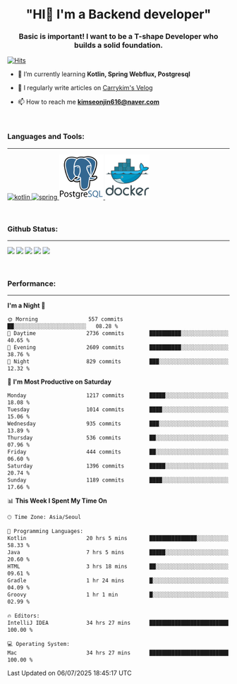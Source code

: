 <h1 align="center">"HI👋 I'm a Backend developer" </h1>
<h3 align="center">Basic is important! I want to be a T-shape Developer who builds a solid foundation.</h3>

[![Hits](https://hits.seeyoufarm.com/api/count/incr/badge.svg?url=https%3A%2F%2Fgithub.com%2Fgimseonjin&count_bg=%2318BFE5&title_bg=%23555555&icon=ko-fi.svg&icon_color=%23E7E7E7&title=hits&edge_flat=false)](https://hits.seeyoufarm.com)

- 🌱 I’m currently learning **Kotlin, Spring Webflux, Postgresql**

- 📝 I regularly write articles on [Carrykim's Velog](https://velog.io/@carrykim)

- 📫 How to reach me **kimseonjin616@naver.com**

<br/>

<h3 align="left">Languages and Tools:</h3>

***

<p align="left"> 
 <a href="https://kotlinlang.org" target="_blank" rel="noreferrer"> <img src="https://www.vectorlogo.zone/logos/kotlinlang/kotlinlang-icon.svg" alt="kotlin" width="20%" height="20%"/> </a>
<a href="https://spring.io/" target="_blank" rel="noreferrer"> <img src="https://www.vectorlogo.zone/logos/springio/springio-icon.svg" alt="spring" width="20%" height="20%"/> </a>
<a href="https://www.postgresql.org" target="_blank" rel="noreferrer"> <img src="https://raw.githubusercontent.com/devicons/devicon/master/icons/postgresql/postgresql-original-wordmark.svg" alt="postgresql" width="20%" height="20%"/> </a>
 <a href="https://www.docker.com/" target="_blank" rel="noreferrer"> <img src="https://raw.githubusercontent.com/devicons/devicon/master/icons/docker/docker-original-wordmark.svg" alt="docker" width="20%" height="20%"/> </a>
 </p>
</p>

<br/>

<h3 align="left">Github Status:</h3>

***

![](http://github-profile-summary-cards.vercel.app/api/cards/profile-details?username=gimseonjin&theme=nord_bright)
![](http://github-profile-summary-cards.vercel.app/api/cards/repos-per-language?username=gimseonjin&theme=nord_bright)
![](http://github-profile-summary-cards.vercel.app/api/cards/most-commit-language?username=gimseonjin&theme=nord_bright)
![](http://github-profile-summary-cards.vercel.app/api/cards/stats?username=gimseonjin&theme=nord_bright)
![](http://github-profile-summary-cards.vercel.app/api/cards/productive-time?username=gimseonjin&theme=nord_bright&utcOffset=8)


<br/>

<h3 align="left">Performance:</h3>

***

<!--START_SECTION:waka-->
**I'm a Night 🦉** 

```text
🌞 Morning                557 commits         ██░░░░░░░░░░░░░░░░░░░░░░░   08.28 % 
🌆 Daytime                2736 commits        ██████████░░░░░░░░░░░░░░░   40.65 % 
🌃 Evening                2609 commits        ██████████░░░░░░░░░░░░░░░   38.76 % 
🌙 Night                  829 commits         ███░░░░░░░░░░░░░░░░░░░░░░   12.32 % 
```
📅 **I'm Most Productive on Saturday** 

```text
Monday                   1217 commits        █████░░░░░░░░░░░░░░░░░░░░   18.08 % 
Tuesday                  1014 commits        ████░░░░░░░░░░░░░░░░░░░░░   15.06 % 
Wednesday                935 commits         ███░░░░░░░░░░░░░░░░░░░░░░   13.89 % 
Thursday                 536 commits         ██░░░░░░░░░░░░░░░░░░░░░░░   07.96 % 
Friday                   444 commits         ██░░░░░░░░░░░░░░░░░░░░░░░   06.60 % 
Saturday                 1396 commits        █████░░░░░░░░░░░░░░░░░░░░   20.74 % 
Sunday                   1189 commits        ████░░░░░░░░░░░░░░░░░░░░░   17.66 % 
```


📊 **This Week I Spent My Time On** 

```text
🕑︎ Time Zone: Asia/Seoul

💬 Programming Languages: 
Kotlin                   20 hrs 5 mins       ███████████████░░░░░░░░░░   58.33 % 
Java                     7 hrs 5 mins        █████░░░░░░░░░░░░░░░░░░░░   20.60 % 
HTML                     3 hrs 18 mins       ██░░░░░░░░░░░░░░░░░░░░░░░   09.61 % 
Gradle                   1 hr 24 mins        █░░░░░░░░░░░░░░░░░░░░░░░░   04.09 % 
Groovy                   1 hr 1 min          █░░░░░░░░░░░░░░░░░░░░░░░░   02.99 % 

🔥 Editors: 
IntelliJ IDEA            34 hrs 27 mins      █████████████████████████   100.00 % 

💻 Operating System: 
Mac                      34 hrs 27 mins      █████████████████████████   100.00 % 
```


 Last Updated on 06/07/2025 18:45:17 UTC
<!--END_SECTION:waka-->

<div align="center">
  
